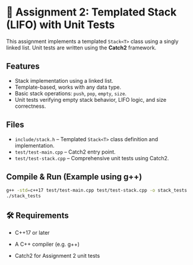 # 🧮 Assignment 2: Templated Stack (LIFO) with Unit Tests

This assignment implements a templated `Stack<T>` class using a singly linked list. Unit tests are written using the **Catch2** framework.

## Features

- Stack implementation using a linked list.
- Template-based, works with any data type.
- Basic stack operations: `push`, `pop`, `empty`, `size`.
- Unit tests verifying empty stack behavior, LIFO logic, and size correctness.

## Files

- `include/stack.h` – Templated `Stack<T>` class definition and implementation.
- `test/test-main.cpp` – Catch2 entry point.
- `test/test-stack.cpp` – Comprehensive unit tests using Catch2.

## Compile & Run (Example using g++)

```bash
g++ -std=c++17 test/test-main.cpp test/test-stack.cpp -o stack_tests
./stack_tests
```

## 🛠 Requirements
- C++17 or later

- A C++ compiler (e.g. g++)

- Catch2 for Assignment 2 unit tests
